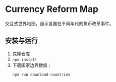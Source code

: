 # Currency Reform Map

交互式世界地图，展示各国在不同年代的货币改革事件。

## 安装与运行

1. 克隆仓库  
2. `npm install`  
3. 下载国家边界数据：  
   ```bash
   npm run download-countries
